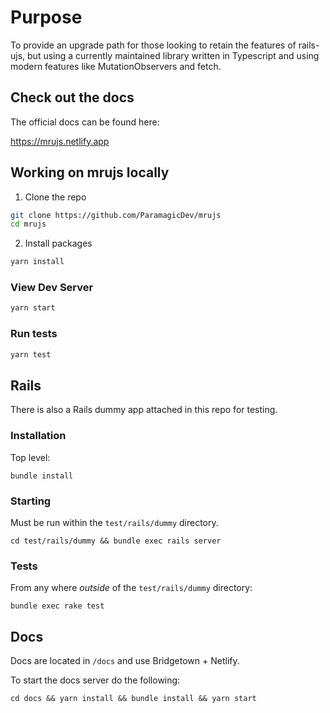 # Purpose

To provide an upgrade path for those looking to retain the features of
rails-ujs, but using a currently maintained library written in Typescript and using
modern features like MutationObservers and fetch.

## Check out the docs

The official docs can be found here:

<https://mrujs.netlify.app>

## Working on mrujs locally

1. Clone the repo

```bash
git clone https://github.com/ParamagicDev/mrujs
cd mrujs
```

2. Install packages

```bash
yarn install
```

### View Dev Server

```bash
yarn start
```

### Run tests

```bash
yarn test
```

## Rails

There is also a Rails dummy app attached in this repo for testing.

### Installation

Top level:

`bundle install`

### Starting

Must be run within the `test/rails/dummy` directory.

`cd test/rails/dummy && bundle exec rails server`

### Tests

From any where _outside_ of the `test/rails/dummy` directory:

`bundle exec rake test`

## Docs

Docs are located in `/docs` and use Bridgetown + Netlify.

To start the docs server do the following:

`cd docs && yarn install && bundle install && yarn start`

